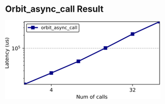 # Orbit_async_call Result
![Figure 1. orbit_async_call performance related to the number of orbit calls](/orbit_async_call/figure1.png)
